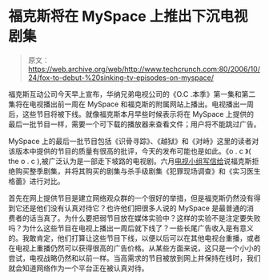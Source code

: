# 福克斯将在 MySpace 上推出下沉电视剧集

> 原文：<https://web.archive.org/web/http://www.techcrunch.com:80/2006/10/24/fox-to-debut-%20sinking-tv-episodes-on-myspace/>

福克斯互动公司今天早上宣布，华纳兄弟电视公司的《O.C .本季》第一集和第二集将在电视播出前一周在 MySpace 和福克斯的附属网站上播出。电视播出一周后，这些节目将被下线。就像福克斯本月早些时候表示将在 MySpace 上提供的最后一批节目一样，需要一个可下载的播放器来查看文件；用户将不能跳过广告。

MySpace 上的最后一批节目包括《识骨寻踪》、《越狱》和《对峙》这里的读者对该版本中提供的节目的质量有很高的批评，今天的发布可能也是如此。《o . c 》( the o . c ),被广泛认为是一部走下坡路的电视剧。六月[电视小组写信给](https://web.archive.org/web/20100312040518/http://www.tvsquad.com/2006/06/29/fox-wont-commit-to-a-full-season-of-the-o-c/)说福克斯拒绝购买整季剧集，并将其购买的剧集与杀手级剧集《犯罪现场调查》和《实习医生格蕾》进行对比。

首先在网上提供节目是建立网络观众群的一个很好的举措，但是福克斯仍然没有得到它还是他们没有认真对待它？也许他们把很多人说的 MySpace 是最普通的消费者的话当真了。为什么要把弱节目放在媒体实验中？这样的实验不是注定要失败吗？为什么这些节目在电视上播出一周后就下线了？一些长尾广告收入是有意义的。我敢肯定，他们打算让这些节目下线，以便以后可以在其他电视台重播，或者在电视上重播仍然可以获得很高的广告价格。从某些方面来说，这只是一个小小的尝试，电视战略仍然和以前一样。当高需求的节目被放到网上并保持在线时，我们就会知道网络作为一个平台正在被认真对待。
